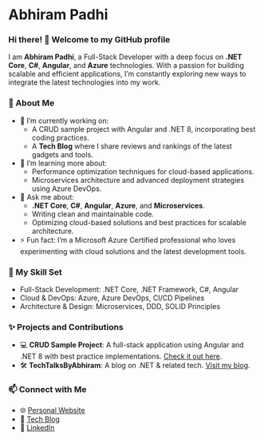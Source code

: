 # Abhiram Padhi

### Hi there! 👋 Welcome to my GitHub profile

I am **Abhiram Padhi**, a Full-Stack Developer with a deep focus on **.NET Core**, **C#**, **Angular**, and **Azure** technologies. With a passion for building scalable and efficient applications, I’m constantly exploring new ways to integrate the latest technologies into my work.

### 🚀 About Me
- 🔭 I’m currently working on:
  - A CRUD sample project with Angular and .NET 8, incorporating best coding practices.
  - A **Tech Blog** where I share reviews and rankings of the latest gadgets and tools.
- 🌱 I’m learning more about:
  - Performance optimization techniques for cloud-based applications.
  - Microservices architecture and advanced deployment strategies using Azure DevOps.
- 💬 Ask me about:
  - **.NET Core**, **C#**, **Angular**, **Azure**, and **Microservices**.
  - Writing clean and maintainable code.
  - Optimizing cloud-based solutions and best practices for scalable architecture.
- ⚡ Fun fact: I’m a Microsoft Azure Certified professional who loves experimenting with cloud solutions and the latest development tools.

### 💼 My Skill Set
- Full-Stack Development: .NET Core, .NET Framework, C#, Angular
- Cloud & DevOps: Azure, Azure DevOps, CI/CD Pipelines
- Architecture & Design: Microservices, DDD, SOLID Principles

### ✨ Projects and Contributions
- 💻 **CRUD Sample Project**: A full-stack application using Angular and .NET 8 with best practice implementations. [Check it out here]([https://github.com/your-CRUD-project-link](https://github.com/abhirampadhi/.NETCore-WebAPI-AngularCRUD)).
- 🛠 **TechTalksByAbhiram**: A blog on .NET & related tech. [Visit my blog]((https://abhirampadhi.github.io/blog.html)).


### 📫 Connect with Me
- 🌐 [Personal Website](https://abhirampadhi.github.io)
- 📝 [Tech Blog](https://abhirampadhi.github.io/blog.html)
- 💬 [LinkedIn](https://www.linkedin.com/in/abhiraampadhi/)

